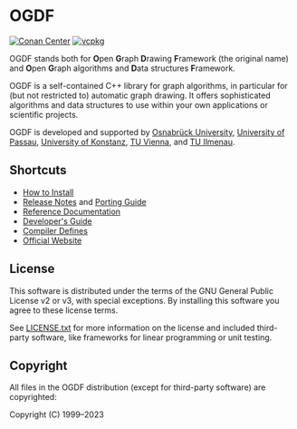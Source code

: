 # OGDF

[![Conan Center](https://img.shields.io/conan/v/ogdf)](https://conan.io/center/recipes/ogdf)
[![vcpkg](https://img.shields.io/vcpkg/v/ogdf)](https://vcpkg.roundtrip.dev/ports/ogdf)

OGDF stands both for **O**pen **G**raph **D**rawing **F**ramework (the original name)
and **O**pen **G**raph algorithms and **D**ata structures **F**ramework.

OGDF is a self-contained C++ library for graph algorithms,
in particular for (but not restricted to) automatic graph drawing.
It offers sophisticated algorithms and data structures to use
within your own applications or scientific projects.

OGDF is developed and supported by
[Osnabrück University](https://tcs.informatik.uos.de/),
[University of Passau](https://www.fim.uni-passau.de/en/theoretical-computer-science/),
[University of Konstanz](https://www.cls.uni-konstanz.de/),
[TU Vienna](https://www.ac.tuwien.ac.at/),
and [TU Ilmenau](https://www.tu-ilmenau.de/dma/).

## Shortcuts

* [How to Install](doc/build.md)
* [Release Notes](doc/relnotes.md) and [Porting Guide](doc/porting.md)
* [Reference Documentation](https://ogdf.github.io/doc/ogdf/)
* [Developer's Guide](doc/dev-guide.md)
* [Compiler Defines](doc/defines.md)
* [Official Website](http://ogdf.net/)

## License

This software is distributed under the terms of the GNU
General Public License v2 or v3, with special exceptions.
By installing this software you agree to these license terms.

See [LICENSE.txt](LICENSE.txt) for more information on the license and
included third-party software, like frameworks for
linear programming or unit testing.

## Copyright

All files in the OGDF distribution (except for third-party
software) are copyrighted:

Copyright (C) 1999–2023
